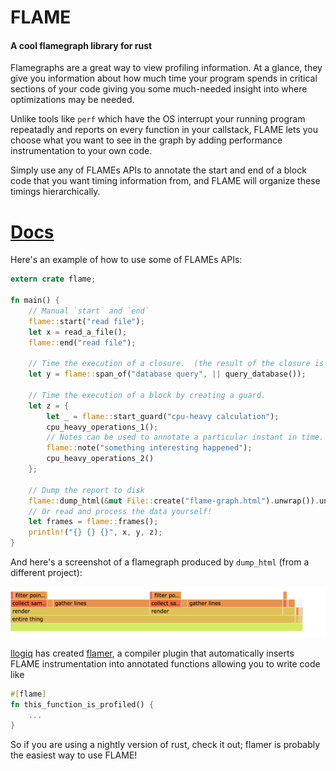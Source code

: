 # FLAME
#### A cool flamegraph library for rust

Flamegraphs are a great way to view profiling information.
At a glance, they give you information about how much time your
program spends in critical sections of your code giving you some
much-needed insight into where optimizations may be needed.

Unlike tools like `perf` which have the OS interrupt your running
program repeatadly and reports on every function in your callstack,
FLAME lets you choose what you want to see in the graph by adding
performance instrumentation to your own code.

Simply use any of FLAMEs APIs to annotate the start and end of a
block code that you want timing information from, and FLAME will
organize these timings hierarchically.

# [Docs](http://tyoverby.com/flame/flame/index.html)

Here's an example of how to use some of FLAMEs APIs:

```rust
extern crate flame;

fn main() {
    // Manual `start` and `end`
    flame::start("read file");
    let x = read_a_file();
    flame::end("read file");

    // Time the execution of a closure.  (the result of the closure is returned)
    let y = flame::span_of("database query", || query_database());

    // Time the execution of a block by creating a guard.
    let z = {
        let _ = flame::start_guard("cpu-heavy calculation");
        cpu_heavy_operations_1();
        // Notes can be used to annotate a particular instant in time.
        flame::note("something interesting happened");
        cpu_heavy_operations_2()
    };

    // Dump the report to disk
    flame::dump_html(&mut File::create("flame-graph.html").unwrap()).unwrap();
    // Or read and process the data yourself!
    let frames = flame::frames();
    println!("{} {} {}", x, y, z);
}
```

And here's a screenshot of a flamegraph produced by `dump_html` (from a different project):

![flamegraph](./resources/screenshot.png "Flamegraph example")

[llogiq](https://github.com/llogiq) has created [flamer](https://github.com/llogiq/flamer),
a compiler plugin that automatically inserts FLAME instrumentation into annotated functions
allowing you to write code like

```rust
#[flame]
fn this_function_is_profiled() {
    ...
}
```

So if you are using a nightly version of rust, check it out; flamer is probably the easiest way
to use FLAME!

